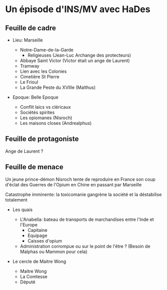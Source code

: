 ﻿Un épisode d'INS/MV avec HaDes
==============================

Feuille de cadre
----------------

* Lieu: Marseille
    - Notre-Dame-de-la-Garde
        - Religieuses (Jean-Luc Archange des protecteurs) 
    - Abbaye Saint Victor (Victor était un ange de Laurent) 
    - Tramway 
    - Lien avec les Colonies 
    - Cimetière St Pierre 
    - Le Frioul 
    - La Grande Peste du XVIIIe (Malthus) 
    
* Epoque: Belle Epoque 
    - Conflit laics vs cléricaux 
    - Sociétés spirites
    - Les opiomanes (Nisroch)
    - Les maisons closes (Andrealphus)

Feuille de protagoniste
-----------------------

Ange de Laurent ?



Feuille de menace
-----------------

Un jeune prince-démon  Nisroch tente de reproduire en France  son coup d'éclat des Guerres de l'Opium en Chine en passant par Marseille 

Catastrophe imminente: la toxicomanie gangrène la société et la déstabilise totalement 

* Les quais 
    - L'Anabella: bateau de transports de marchandises entre l'Inde et l'Europe 
        - Capitaine
        - Equipage 
        - Caisses d'opium 
    - Administration corrompue ou sur le point de l'être ? (Besoin de Malphas ou Mammon pour cela) 
    
* Le cercle de Maitre Wong 
    - Maitre Wong
    - La Comtesse 
    - Député 


 